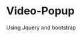# Video-Popup
Using Jquery and bootstrap


<style>
/* The Modal (background) */
.modal {
  display: none;
  position: fixed; 
  z-index: 1; 
  padding-top: 100px; 
  left: 0;
  top: 0;
  width: 100%; 
  height: 100%; 
  overflow: auto; 
  background-color: rgb(0,0,0); 
  background-color: rgba(0,0,0,0.4); 
}

/* Modal Content */
.modal-content {
  margin: auto;
  padding: 15px;
  width: min-content;
  border-radius: 5px;
  overflow: visible;
  background-color: transparent !important;
  box-shadow: none !important;
  border: 1px solid transparent !important;
}

.modal-header {
    padding: 10px !important;
    border-bottom: 0px solid #e5e5e5 !important;
}

/* The Close Button */
.close {
  color: #aaaaaa !important;
  float: right;
  font-size: 35px !important;
  font-weight: bold;
  opacity: inherit !important;
}

.close:hover,
.close:focus {
  color: #000 !important;
  text-decoration: none !important;
  cursor: pointer;
}
iframe {
    width: 640px;
    height: 360px;
    border-radius: 5px;
}

@media only screen and (max-width: 1024px) {

  iframe {
    width: 400px;
    height: 280px;
}

}

@media only screen and (max-width: 768px) {

iframe {
  width: 250px;
  height: 180px;
}

}
</style>

<script>
  $('.modal.stop-video-on-close').on('hidden.bs.modal', function(e) {
  $('.video-to-stop', this).each(function() {
    this.contentWindow.postMessage('{"event":"command","func":"stopVideo","args":""}', '*');
  });
});

</script>
</head>

<body>

<!-- Video popup Starts here -->

<div id="vid" class="modal stop-video-on-close"a
  tabindex="-1" role="dialog" aria-labelledby="Title">
  
  <div class="modal-dialog" role="document">
    <div class="modal-content">
      <div class="modal-header">
        
        <span type="button" class="close" data-dismiss="modal" aria-label="Close">
          <span aria-hidden="true">&times;</span>
        </span>
        
      </div>
      
      <div class="modal-body">
       <iframe class="video-to-stop center-block"
        src="https://www.youtube.com/embed/YOUTUBEVIDEO?enablejsapi=1&rel=0"
        allow="accelerometer; autoplay; encrypted-media; gyroscope; picture-in-picture"
        frameborder="0" allowfullscreen>
       </iframe>
        
      </div>
    </div>
  </div>
</div>
  <p data-toggle="modal"
   data-target="#vid" type="button"><a id="myBtn" style="cursor: pointer;"><img src="someimages.jpg" /></a></p>
  
<!-- Video popup ends here -->

</body>
